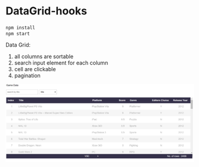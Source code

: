 # DataGrid-hooks

```Js
npm install
npm start
```
Data Grid: 
<ol>
  <li>all columns are sortable</li>
  <li>search input element for each column</li>
  <li>cell are clickable</li>
  <li>pagination</li>
</ol>

<img src="table.png" />
